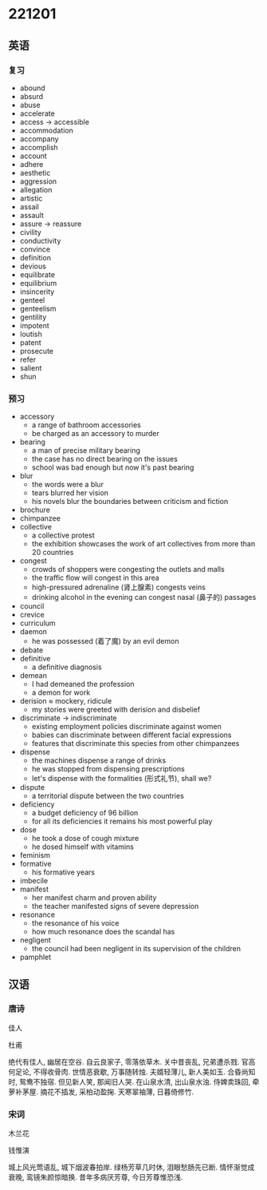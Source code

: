 # 221201

## 英语

### 复习

- abound
- absurd
- abuse
- accelerate
- access &rarr; accessible
- accommodation
- accompany
- accomplish
- account
- adhere
- aesthetic
- aggression
- allegation
- artistic
- assail
- assault
- assure &rarr; reassure
- civility
- conductivity
- convince
- definition
- devious
- equilibrate
- equilibrium
- insincerity
- genteel
- genteelism
- gentility
- impotent
- loutish
- patent
- prosecute
- refer
- salient
- shun

### 预习

- accessory
  - a range of bathroom accessories
  - be charged as an accessory to murder
- bearing
  - a man of precise military bearing
  - the case has no direct bearing on the issues
  - school was bad enough but now it's past bearing
- blur
  - the words were a blur
  - tears blurred her vision
  - his novels blur the boundaries between criticism and fiction
- brochure
- chimpanzee
- collective
  - a collective protest
  - the exhibition showcases the work of art collectives from more than 20 countries
- congest
  - crowds of shoppers were congesting the outlets and malls
  - the traffic flow will congest in this area
  - high-pressured adrenaline (肾上腺素) congests veins
  - drinking alcohol in the evening can congest nasal (鼻子的) passages
- council
- crevice
- curriculum
- daemon
  - he was possessed (着了魔) by an evil demon
- debate
- definitive
  - a definitive diagnosis
- demean
  - I had demeaned the profession
  - a demon for work
- derision &asymp; mockery, ridicule
  - my stories were greeted with derision and disbelief
- discriminate &rarr; indiscriminate
  - existing employment policies discriminate against women
  - babies can discriminate between different facial expressions
  - features that discriminate this species from other chimpanzees
- dispense
  - the machines dispense a range of drinks
  - he was stopped from dispensing prescriptions
  - let's dispense with the formalities (形式礼节), shall we?
- dispute
  - a territorial dispute between the two countries
- deficiency
  - a budget deficiency of 96 billion
  - for all its deficiencies it remains his most powerful play
- dose
  - he took a dose of cough mixture
  - he dosed himself with vitamins
- feminism
- formative
  - his formative years
- imbecile
- manifest
  - her manifest charm and proven ability
  - the teacher manifested signs of severe depression
- resonance
  - the resonance of his voice
  - how much resonance does the scandal has
- negligent
  - the council had been negligent in its supervision of the children
- pamphlet

## 汉语

### 唐诗

佳人

杜甫

绝代有佳人, 幽居在空谷.
自云良家子, 零落依草木.
关中昔丧乱, 兄弟遭杀戮.
官高何足论, 不得收骨肉.
世情恶衰歇, 万事随转烛.
夫婿轻薄儿, 新人美如玉.
合昏尚知时, 鸳鸯不独宿.
但见新人笑, 那闻旧人哭.
在山泉水清, 出山泉水浊.
侍婢卖珠回, 牵萝补茅屋.
摘花不插发, 采柏动盈掬.
天寒翠袖薄, 日暮倚修竹.

### 宋词

木兰花

钱惟演

城上风光莺语乱, 城下烟波春拍岸. 绿杨芳草几时休, 泪眼愁肠先已断.
情怀渐觉成衰晚, 鸾镜朱颜惊暗换. 昔年多病厌芳尊, 今日芳尊惟恐浅.
